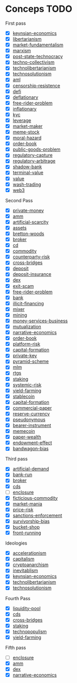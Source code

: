 # Conceps TODO
First pass

- [x] [keynsian-economics](../concepts/keynsian-economics.md)
- [x] [libertarianism](../concepts/libertarianism.md)
- [x] [market-fundamentalism](../notes/market-fundamentalism.md)
- [x] [marxism](../concepts/marxism.md)
- [x] [post-state-technocracy](../concepts/post-state-technocracy.md)
- [x] [techno-collectivism](../concepts/techno-collectivism.md)
- [x] [technolibertarianism](../concepts/technolibertarianism.md)
- [x] [technosolutionism](../concepts/technosolutionism.md)
- [x] [aml](../concepts/aml.md)
- [x] [censorship-resistence](../concepts/censorship-resistence.md)
- [x] [defi](../concepts/defi.md)
- [x] [deflationary](../concepts/deflationary.md)
- [x] [free-rider-problem](../concepts/free-rider-problem.md)
- [x] [inflationary](../concepts/inflationary.md)
- [x] [kyc](../concepts/kyc.md)
- [x] [leverage](../concepts/leverage.md)
- [x] [market-maker](../concepts/market-maker.md)
- [x] [meme-stock](../concepts/meme-stock.md)
- [x] [moral-hazard](../concepts/moral-hazard.md)
- [x] [order-book](../concepts/order-book.md)
- [x] [public-goods-problem](../concepts/public-goods-problem.md)
- [x] [regulatory-capture](../concepts/regulatory-capture.md)
- [x] [regulatory-arbitrage](../concepts/regulatory-arbitrage.md)
- [x] [shadow-bank](../concepts/shadow-bank.md)
- [x] [terminal-value](../concepts/terminal-value.md)
- [x] [value](../concepts/value.md)
- [x] [wash-trading](../concepts/wash-trading.md)
- [x] [web3](../concepts/web3.md)

Second Pass

- [x] [private-money](../concepts/private-money.md)
- [x] [amm](../concepts/amm.md)
- [x] [artificial-scarcity](../concepts/artificial-scarcity.md)
- [x] [assets](../concepts/assets.md)
- [x] [bretton-woods](../concepts/bretton-woods.md)
- [x] [broker](../concepts/broker.md)
- [x] [cd](../concepts/cd.md)
- [x] [commodity](../concepts/commodity.md)
- [x] [counterparty-risk](../concepts/counterparty-risk.md)
- [x] [cross-bridges](../concepts/cross-bridges.md)
- [x] [deposit](../concepts/deposit.md)
- [x] [deposit-insurance](../concepts/deposit-insurance.md)
- [x] [dex](../concepts/dex.md)
- [x] [exit-scam](../concepts/exit-scam.md)
- [x] [free-rider-problem](../concepts/free-rider-problem.md)
- [x] [bank](../concepts/bank.md)
- [x] [illicit-financing](../concepts/illicit-financing.md)
- [x] [mixer](../concepts/mixer.md)
- [x] [mining](../concepts/mining.md)
- [x] [money-services-business](../concepts/money-services-business.md)
- [x] [mutualization](../concepts/mutualization.md)
- [x] [narrative-economics](../concepts/narrative-economics.md)
- [x] [order-book](../concepts/order-book.md)
- [x] [platform-risk](../concepts/platform-risk.md)
- [x] [capital-formation](../concepts/capital-formation.md)
- [x] [private-key](../concepts/private-key.md)
- [x] [pyramid-scheme](../concepts/pyramid-scheme.md)
- [x] [mlm](../concepts/mlm.md)
- [x] [rtgs](../concepts/rtgs.md)
- [x] [staking](../concepts/staking.md)
- [x] [systemic-risk](../concepts/systemic-risk.md)
- [x] [yield-farming](../concepts/yield-farming.md)
- [x] [stablecoin](../concepts/stablecoin.md)
- [x] [capital-formation](../concepts/capital-formation.md)
- [x] [commercial-paper](../concepts/commercial-paper.md)
- [x] [reserve-currency](../concepts/reserve-currency.md)
- [x] [pseudonymous](../concepts/pseudonymous.md)
- [x] [bearer-instrument](../concepts/bearer-instrument.md)
- [x] [memecoin](../concepts/memecoin.md)
- [x] [paper-wealth](../concepts/paper-wealth.md)
- [x] [endowment-effect](../concepts/endowment-effect.md)
- [x] [bandwagon-bias](../concepts/bandwagon-bias.md)

Third pass

- [x] [artificial-demand](../concepts/artificial-demand.md)
- [x] [bank-run](../concepts/bank-run.md)
- [x] [broker](../concepts/broker.md)
- [x] [cds](../concepts/cds.md)
- [ ] [enclosure](../concepts/enclosure.md)
- [x] [ficticious-commodity](../concepts/ficticious-commodity.md)
- [x] [market-mania](../concepts/market-mania.md)
- [x] [price-risk](../concepts/price-risk.md)
- [x] [sanctions-enforcement](../concepts/sanctions-enforcement.md)
- [x] [survivorship-bias](../concepts/survivorship-bias.md)
- [x] [bucket-shop](../concepts/bucket-shop.md)
- [x] [front-running](../concepts/front-running.md)

Ideologies

- [x] [accelerationism](../concepts/accelerationism.md)
- [x] [capitalism](../concepts/capitalism.md)
- [x] [cryptoanarchism](../concepts/cryptoanarchism.md)
- [x] [inevitablism](../concepts/inevitablism.md)
- [x] [keynsian-economics](../concepts/keynsian-economics.md)
- [x] [technolibertarianism](../concepts/technolibertarianism.md)
- [x] [technosolutionism](../concepts/technosolutionism.md)

Fourth Pass

- [x] [liquidity-pool](../concepts/liquidity-pool.md)
- [x] [cds](../concepts/cds.md)
- [x] [cross-bridges](../concepts/cross-bridges.md)
- [x] [staking](../concepts/staking.md)
- [x] [technopopulism](../concepts/technopopulism.md)
- [x] [yield-farming](../concepts/yield-farming.md)

Fifth pass

- [ ] [enclosure](../concepts/enclosure.md)
- [x] [amm](../concepts/amm.md)
- [x] [dex](../concepts/dex.md)
- [x] [narrative-economics](../concepts/narrative-economics.md)